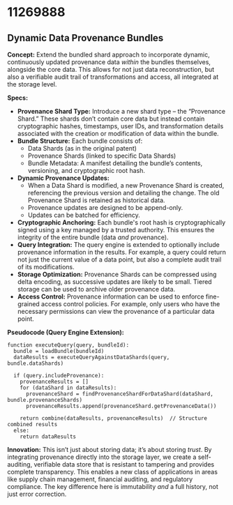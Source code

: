 # 11269888

## Dynamic Data Provenance Bundles

**Concept:** Extend the bundled shard approach to incorporate dynamic, continuously updated provenance data *within* the bundles themselves, alongside the core data. This allows for not just data reconstruction, but also a verifiable audit trail of transformations and access, all integrated at the storage level.

**Specs:**

*   **Provenance Shard Type:** Introduce a new shard type – the “Provenance Shard.” These shards don’t contain core data but instead contain cryptographic hashes, timestamps, user IDs, and transformation details associated with the creation or modification of data within the bundle.
*   **Bundle Structure:**  Each bundle consists of:
    *   Data Shards (as in the original patent)
    *   Provenance Shards (linked to specific Data Shards)
    *   Bundle Metadata: A manifest detailing the bundle’s contents, versioning, and cryptographic root hash.
*   **Dynamic Provenance Updates:**
    *   When a Data Shard is modified, a new Provenance Shard is created, referencing the previous version and detailing the change.  The old Provenance Shard is retained as historical data.
    *   Provenance updates are designed to be append-only.
    *   Updates can be batched for efficiency.
*   **Cryptographic Anchoring:** Each bundle's root hash is cryptographically signed using a key managed by a trusted authority. This ensures the integrity of the entire bundle (data *and* provenance).
*   **Query Integration:** The query engine is extended to optionally include provenance information in the results. For example, a query could return not just the current value of a data point, but also a complete audit trail of its modifications.
*   **Storage Optimization:** Provenance Shards can be compressed using delta encoding, as successive updates are likely to be small.  Tiered storage can be used to archive older provenance data.
*   **Access Control:** Provenance information can be used to enforce fine-grained access control policies. For example, only users who have the necessary permissions can view the provenance of a particular data point.

**Pseudocode (Query Engine Extension):**

```
function executeQuery(query, bundleId):
  bundle = loadBundle(bundleId)
  dataResults = executeQueryAgainstDataShards(query, bundle.dataShards)

  if (query.includeProvenance):
    provenanceResults = []
    for (dataShard in dataResults):
      provenanceShard = findProvenanceShardForDataShard(dataShard, bundle.provenanceShards)
      provenanceResults.append(provenanceShard.getProvenanceData())

    return combine(dataResults, provenanceResults)  // Structure combined results
  else:
    return dataResults
```

**Innovation:** This isn’t just about storing data; it’s about storing *trust*. By integrating provenance directly into the storage layer, we create a self-auditing, verifiable data store that is resistant to tampering and provides complete transparency.  This enables a new class of applications in areas like supply chain management, financial auditing, and regulatory compliance. The key difference here is immutability *and* a full history, not just error correction.